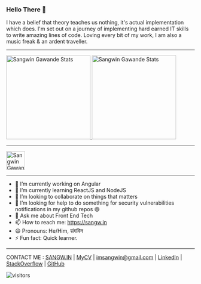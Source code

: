 ### Hello There 👋

I have a belief that theory teaches us nothing, it's actual implementation which does. I'm set out on a journey of implementing hard earned IT skills to write amazing lines of code. Loving every bit of my work, I am also a music freak & an ardent traveller.

-----------

<a href="https://github.com/sangwin" target="_blank">
  <img height="225" alt="Sangwin Gawande Stats" src="https://github-readme-stats-sigma-five.vercel.app/api?username=sangwin&show_icons=true&theme=merko&include_all_commits=true&count_private=true"/>
  <img height="225" alt="Sangwin Gawande Stats" src="https://github-readme-stats.vercel.app/api/top-langs/?username=sangwin&theme=merko"/>
</a>

-----------

<a href="https://stackoverflow.com/users/5765795/sangwin-gawande" target="_blank">
 <img height="50" alt="Sangwin Gawande Stackoverflow Stats" src="https://stackoverflow.com/users/flair/5765795.png?theme=dark"/>
</a>


-----------

- 🔭 I’m currently working on Angular
- 🌱 I’m currently learning ReactJS and NodeJS
- 👯 I’m looking to collaborate on things that matters
- 🤔 I’m looking for help to do something for security vulnerabilities notifications in my github repos 😄
- 💬 Ask me about Front End Tech
- 📫 How to reach me: https://sangw.in
- 😄 Pronouns: He/Him, संगविन
- ⚡ Fun fact: Quick learner. 

-----------

CONTACT ME : [SANGW.IN](https://sangw.in) | [MyCV](https://docs.google.com/document/d/1P2UmZdZqFcFjesJk5A5f1tBeJCPPmXaThnnCsivqoL8/edit) | [imsangwin@gmail.com](mailto:imsangwin@gmail.com) | [LinkedIn](https://in.linkedin.com/in/sangwin) | [StackOverflow](https://stackoverflow.com/users/5765795/sangwin-gawande) | [GitHub](https://github.com/sangwin)


![visitors](https://img.shields.io/badge/dynamic/json?color=badge&label=Thank%20you%20for%20visiting%20%28Since%20July%202022%29&query=value&url=https://api.countapi.xyz/hit/sangwin.sangwin/readme)
